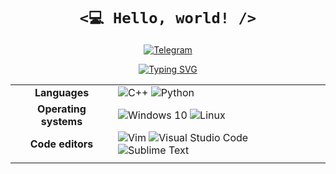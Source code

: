 <h1 align="center">
    <code><💻 Hello, world! /></code>
</h1>

<p align="center">
    <a href="https://t.me/windgim"><img alt="Telegram" src="https://img.shields.io/badge/Telegram-2CA5E0?style=for-the-badge&logo=telegram&logoColor=white" /></a>
</p>

<div align="center">
    <a href="https://git.io/typing-svg"><img src="https://readme-typing-svg.demolab.com?font=Fira+Code&weight=500&pause=500&color=58AFF7&center=true&width=435&lines=Python+Developer;IThub+Student" alt="Typing SVG" /></a>
</div>                                                                                                                                                                                                                                                                         

<div align="center"> 

|                       |                                                                                                                                                                                                                                                                                                                                                                                                                                                                                                                                                                                                                           |
| :-------------------: | ------------------------------------------------------------------------------------------------------------------------------------------------------------------------------------------------------------------------------------------------------------------------------------------------------------------------------------------------------------------------------------------------------------------------------------------------------------------------------------------------------------------------------------------------------------------------------------------------------------------------- |
|     **Languages**     | <img alt="C++" src="https://img.shields.io/badge/C++-%2300599C.svg?&style=for-the-badge&logo=c%2B%2B&logoColor=white" /> <img alt="Python" src="https://img.shields.io/badge/python-3670A0?style=for-the-badge&logo=python&logoColor=ffdd54" />                                                                                                                                                                                                                                                                                                                                                                                                                                                                                                                                                         |
| **Operating systems** | <img alt="Windows 10" src="https://img.shields.io/badge/Windows-0078D6?style=for-the-badge&logo=windows&logoColor=white" /> <img alt="Linux" src="https://img.shields.io/badge/Linux-FCC624?style=for-the-badge&logo=linux&logoColor=black" />                                                                                                                                                                                                                                                                                                                                                                            |
|   **Code editors**    | <img alt="Vim" src="https://img.shields.io/badge/Vim-%2357A143.svg?&style=for-the-badge&logo=vim&logoColor=white" /> <img alt="Visual Studio Code" src="https://img.shields.io/badge/Visual_Studio_Code-0078D4?style=for-the-badge&logo=visual%20studio%20code&logoColor=white" /> <img alt="Sublime Text" src="https://img.shields.io/badge/sublime_text-%23575757.svg?style=for-the-badge&logo=sublime-text&logoColor=important">                                                                                                                                                             |
|                       |                                                                                                                                                                                                                                                                                                                                                                                                                                                                                                                                                                                                                           |                                                                                                                                                           |
</div>
